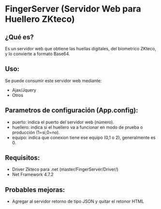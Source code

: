 # FingerServer (Servidor Web para Huellero ZKteco)
## ¿Qué es?
Es un servidor web que obtiene las huellas digitales, del biometrico ZKteco, y lo convierte a formato Base64.

## Uso:
Se puede consumir este servidor web mediante:
* Ajax/Jquery
* Otros

## Parametros de configuración (App.config):
* puerto: indica el puerto del servidor web (número).
* huellero: indica si el huellero va a funcionar en modo de prueba o producción (1=si,0=no).
* equipo: indica que conexion tiene ese equipo (0,1 o 2), generalmente es 0.

## Requisitos:
* Driver Zkteco para .net (master/FingerServer/Driver/)
* Net Framework 4.7.2

## Probables mejoras:
* Agregar al servidor retorno de tipo JSON y quitar el retonor HTML
